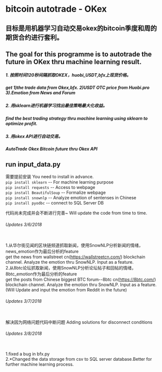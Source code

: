 # bitcoin autotrade - OKex
## 目标是用机器学习自动交易okex的bitcoin季度和周的期货合约进行套利。
## The goal for this programme is to autotrade the future in OKex thru machine learning result.
##### 1. 按照时间120秒间隔抓取OKEX，huobi_USDT,bfx上现货价格。
#####    get 1)the trade data from Okex,bfx. 2)USDT OTC price from Huobi.pro 3).Emotion from News and Forum
##### 2. 用sklearn进行机器学习找出最佳策略最大化收益。
#####    find the best trading strategy thru machine learning using sklearn to optimize profit.
##### 3. 用okex API进行自动交易。
#####    AutoTrade Okex Bitcoin future thru Okex API

## run input_data.py

需要提前安装
You need to install in advance.
<br>`pip install sklearn` -- For machine learning purpose
<br>`pip install requests` -- Access to webpage
<br>`pip install BeautifulSoup` -- Formalize webpage
<br>`pip install snownlp` -- Analyze emotion of sentenses in Chinese
<br>`pip install pyodbc` -- connect to SQL Server DB

代码尚未完成并会不断进行完善~ Will update the code from time to time.

###### Updates 3/6/2018 
<br> 1.从华尔街见闻的区块链频道抓取新闻，使用SnowNLP分析新闻的情绪，news_emotion作为最后分析的feature
<br> get the news from wallstreet cn(https://wallstreetcn.com/) blockchain channel. Analyze the emotion thru SnowNLP. Input as a feature.
<br> 2.从8btc论坛抓取新闻，使用SnowNLP分析论坛帖子和回帖的情绪，8btc_emotion作为最后分析的feature
<br> get the posts from Chinese biggest BTC forum--8btc cn(https://8btc.com/) blockchain channel. Analyze the emotion thru SnowNLP. Input as a feature.
(Will Update and input the emotion from Reddit in the future)

###### Updates 3/7/2018 
<br> 解决因为网络问题代码中断问题 Adding solutions for disconnect conditions

###### Updates 3/8/2018
<br> 1.fixed a bug in bfx.py
<br> 2.*Changed the data storage from csv to SQL server database.Better for further machine learning process.

